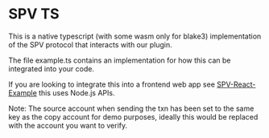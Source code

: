 # SPV TS
This is a native typescript (with some wasm only for blake3) implementation of the SPV protocol that interacts with our plugin.

The file example.ts contains an implementation for how this can be integrated into your code.

If you are looking to integrate this into a frontend web app see [SPV-React-Example](https://github.com/tinydancer-io/spv-react-example) this uses Node.js APIs.

Note: The source account when sending the txn has been set to the same key as the copy account for demo purposes, ideally this would be replaced with the account you want to verify.
